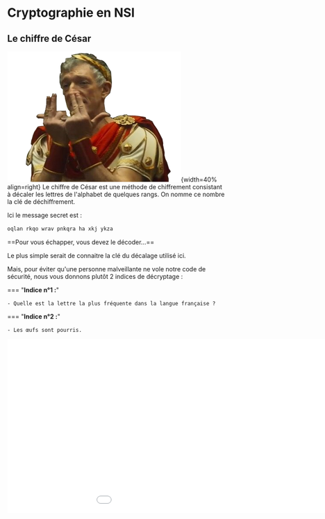 
# Cryptographie en NSI

## Le chiffre de César

![jull](../images/jull.png){width=40% align=right}
Le chiffre de César est une méthode de chiffrement consistant à décaler les lettres de l'alphabet de quelques rangs. On nomme ce nombre la clé de déchiffrement.

Ici le message secret est :

```markdown
oqlan rkqo wrav pnkqra ha xkj ykza
```

==Pour vous échapper, vous devez le décoder...==

Le plus simple serait de connaitre la clé du décalage utilisé ici.

Mais, pour éviter qu'une personne malveillante ne vole notre code de sécurité, nous vous donnons plutôt 2 indices de décryptage :


=== "**Indice n°1 :**"

    - Quelle est la lettre la plus fréquente dans la langue française ? 

=== "**Indice n°2 :**"
    
    - Les œufs sont pourris. 


<iframe src="../crypto.html?embed=true" width="1100" height="400" frameborder="0" allowfullscreen="allowfullscreen"></iframe>